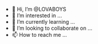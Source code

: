 - 👋 Hi, I’m @LOVABOYS
- 👀 I’m interested in ...
- 🌱 I’m currently learning ...
- 💞️ I’m looking to collaborate on ...
- 📫 How to reach me ...

<!---
LOVABOYS/LOVABOYS is a ✨ special ✨ repository because its `README.md` (this file) appears on your GitHub profile.
You can click the Preview link to take a look at your changes.
--->
